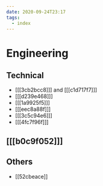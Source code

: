 ```yaml
---
date: 2020-09-24T23:17
tags: 
  - index
---
```


# Engineering

## Technical

- [[[3cb2bcc8]]] and [[[c1d717f7]]]
- [[[d239e468]]]
- [[[1a9925f5]]]
- [[[eec8a88f]]]
- [[[3c5c94e6]]]
- [[[4fc7f96f]]]

## [[[b0c9f052]]]

## Others
- [[52cbeace]]

